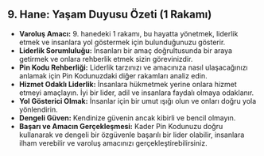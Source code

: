 ## 9. Hane: Yaşam Duyusu Özeti (1 Rakamı)

* **Varoluş Amacı:** 9. hanedeki 1 rakamı, bu hayatta yönetmek, liderlik etmek ve insanlara yol göstermek için bulunduğunuzu gösterir.
* **Liderlik Sorumluluğu:** İnsanları bir amaç doğrultusunda bir araya getirmek ve onlara rehberlik etmek sizin görevinizdir.
* **Pin Kodu Rehberliği:** Liderlik tarzınızı ve amacınıza nasıl ulaşacağınızı anlamak için Pin Kodunuzdaki diğer rakamları analiz edin.
* **Hizmet Odaklı Liderlik:** İnsanlara hükmetmek yerine onlara hizmet etmeyi amaçlayın. İyi bir lider, adil ve insanlara faydalı olmaya odaklanır.
* **Yol Gösterici Olmak:** İnsanlar için bir umut ışığı olun ve onları doğru yola yönlendirin.
* **Dengeli Güven:** Kendinize güvenin ancak kibirli ve bencil olmayın. 
* **Başarı ve Amacın Gerçekleşmesi:** Kader Pin Kodunuzu doğru kullanarak ve dengeli bir özgüvenle başarılı bir lider olabilir, insanlara ilham verebilir ve varoluş amacınızı gerçekleştirebilirsiniz. 
